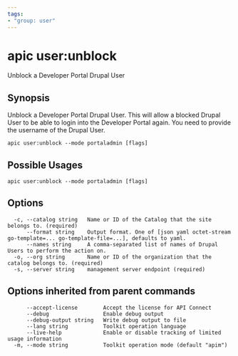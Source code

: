 ```yaml
---
tags:
- "group: user"
---
```

# apic user:unblock

Unblock a Developer Portal Drupal User

## Synopsis

Unblock a Developer Portal Drupal User. This will allow a blocked Drupal User to be able to login into the Developer Portal again. You need to provide the username of the Drupal User.

```
apic user:unblock --mode portaladmin [flags]
```

## Possible Usages

```
apic user:unblock --mode portaladmin [flags]
```

## Options

```
  -c, --catalog string   Name or ID of the Catalog that the site belongs to. (required)
      --format string    Output format. One of [json yaml octet-stream go-template=... go-template-file=...], defaults to yaml.
      --names string     A comma-separated list of names of Drupal Users to perform the action on.
  -o, --org string       Name or ID of the organization that the catalog belongs to. (required)
  -s, --server string    management server endpoint (required)
```

## Options inherited from parent commands

```
      --accept-license        Accept the license for API Connect
      --debug                 Enable debug output
      --debug-output string   Write debug output to file
      --lang string           Toolkit operation language
      --live-help             Enable or disable tracking of limited usage information
  -m, --mode string           Toolkit operation mode (default "apim")
```
